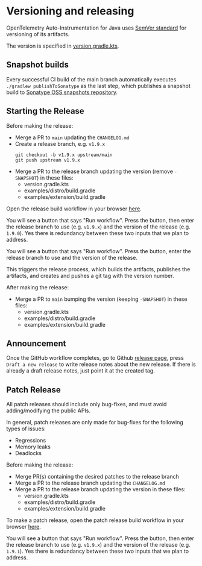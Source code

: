 # Versioning and releasing

OpenTelemetry Auto-Instrumentation for Java uses [SemVer standard](https://semver.org) for versioning of its artifacts.

The version is specified in [version.gradle.kts](https://github.com/open-telemetry/opentelemetry-java-instrumentation/blob/main/version.gradle.kts).

## Snapshot builds
Every successful CI build of the main branch automatically executes `./gradlew publishToSonatype`
as the last step, which publishes a snapshot build to
[Sonatype OSS snapshots repository](https://oss.sonatype.org/content/repositories/snapshots/io/opentelemetry/).

## Starting the Release

Before making the release:

* Merge a PR to `main` updating the `CHANGELOG.md`
* Create a release branch, e.g. `v1.9.x`
  ```
  git checkout -b v1.9.x upstream/main
  git push upstream v1.9.x
  ```
* Merge a PR to the release branch updating the version (remove `-SNAPSHOT`) in these files:
  * version.gradle.kts
  * examples/distro/build.gradle
  * examples/extension/build.gradle

Open the release build workflow in your browser [here](https://github.com/open-telemetry/opentelemetry-java-instrumentation/actions/workflows/release-build.yml).

You will see a button that says "Run workflow". Press the button, then enter the release branch
to use (e.g. `v1.9.x`) and the version of the release (e.g. `1.9.0`). Yes there is redundancy
between these two inputs that we plan to address.

You will see a button that says "Run workflow". Press the button, enter the release branch to use
and the version of the release.

This triggers the release process, which builds the artifacts, publishes the artifacts, and creates
and pushes a git tag with the version number.

After making the release:

* Merge a PR to `main` bumping the version (keeping `-SNAPSHOT`) in these files:
  * version.gradle.kts
  * examples/distro/build.gradle
  * examples/extension/build.gradle

## Announcement

Once the GitHub workflow completes, go to Github [release
page](https://github.com/open-telemetry/opentelemetry-java-instrumentation/releases), press
`Draft a new release` to write release notes about the new release. If there is already a draft
release notes, just point it at the created tag.

## Patch Release

All patch releases should include only bug-fixes, and must avoid
adding/modifying the public APIs.

In general, patch releases are only made for bug-fixes for the following types of issues:
* Regressions
* Memory leaks
* Deadlocks

Before making the release:

* Merge PR(s) containing the desired patches to the release branch
* Merge a PR to the release branch updating the `CHANGELOG.md`
* Merge a PR to the release branch updating the version in these files:
  * version.gradle.kts
  * examples/distro/build.gradle
  * examples/extension/build.gradle

To make a patch release, open the patch release build workflow in your browser
[here](https://github.com/open-telemetry/opentelemetry-java-instrumentation/actions/workflows/patch-release-build.yml).

You will see a button that says "Run workflow". Press the button, then enter the release branch
to use (e.g. `v1.9.x`) and the version of the release (e.g. `1.9.1`). Yes there is redundancy
between these two inputs that we plan to address.
